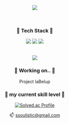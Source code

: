 
<header align="center"><img src="https://capsule-render.vercel.app/api?type=waving&color=#667ABB&height=200&section=header&text=ssoulistic&fontSize=90" /></header>

<div align="center">



### 🧰 Tech Stack 🧰 

<img src="https://img.shields.io/badge/python-3776AB?style=flat&logo=Python&logoColor=white"/>
<img src="https://img.shields.io/badge/Go-00ADD8?style=flat&logo=Go&logoColor=white"/>
<img src="https://img.shields.io/badge/googleappsscript-4285F4?style=flat&logo=googleappsscript&logoColor=white"/>

<br>
<br>
<br>

<img src="https://github-readme-stats.vercel.app/api/top-langs/?username=ssoulistic&layout=compact">


### 🔭 Working on.. 🔭

Project laBelup

### 🧱 my current skill level 🧱

[![Solved.ac Profile](http://mazassumnida.wtf/api/v2/generate_badge?boj=ssoulistic)](https://solved.ac/ssoulistic/)


📫 ssoulistic@gmail.com

</div>


<!--
**ssoulistic/ssoulistic** is a ✨ _special_ ✨ repository because its `README.md` (this file) appears on your GitHub profile.

Here are some ideas to get you started:

- 🔭 I’m currently working on ...
- 🌱 I’m currently learning ...
- 👯 I’m looking to collaborate on ...
- 🤔 I’m looking for help with ...
- 💬 Ask me about ...
- 📫 How to reach me: ...
- 😄 Pronouns: ...
- ⚡ Fun fact: ...
-->
